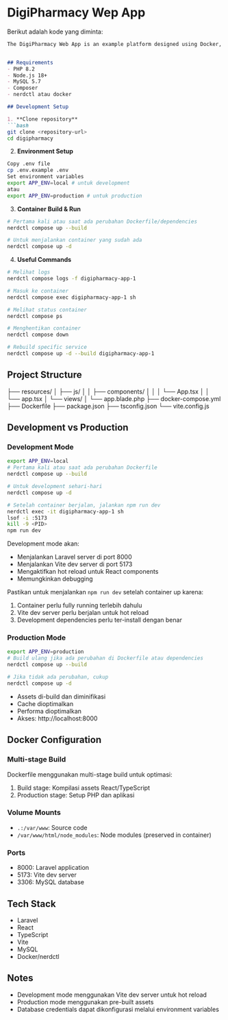 # DigiPharmacy Wep App
Berikut adalah kode yang diminta:

```markdown
The DigiPharmacy Web App is an example platform designed using Docker, Laravel, React, and TypeScript. It should be able to enable users to browse a wide range of medications, place orders, and manage prescriptions with ease. The application integrates secure payment gateways, real-time inventory management, and user-friendly interfaces to enhance the overall customer experience.


## Requirements
- PHP 8.2
- Node.js 18+
- MySQL 5.7
- Composer
- nerdctl atau docker

## Development Setup

1. **Clone repository**
```bash
git clone <repository-url>
cd digipharmacy
```

2. **Environment Setup**
```bash
Copy .env file
cp .env.example .env
Set environment variables
export APP_ENV=local # untuk development
atau
export APP_ENV=production # untuk production
```

3. **Container Build & Run**
```bash
# Pertama kali atau saat ada perubahan Dockerfile/dependencies
nerdctl compose up --build

# Untuk menjalankan container yang sudah ada
nerdctl compose up -d
```


4. **Useful Commands**
```bash
# Melihat logs
nerdctl compose logs -f digipharmacy-app-1

# Masuk ke container
nerdctl compose exec digipharmacy-app-1 sh

# Melihat status container
nerdctl compose ps

# Menghentikan container
nerdctl compose down

# Rebuild specific service
nerdctl compose up -d --build digipharmacy-app-1
```


## Project Structure

├── resources/
│ ├── js/
│ │ ├── components/
│ │ │ └── App.tsx
│ │ └── app.tsx
│ └── views/
│ └── app.blade.php
├── docker-compose.yml
├── Dockerfile
├── package.json
├── tsconfig.json
└── vite.config.js


## Development vs Production

### Development Mode
```bash
export APP_ENV=local
# Pertama kali atau saat ada perubahan Dockerfile
nerdctl compose up --build

# Untuk development sehari-hari
nerdctl compose up -d

# Setelah container berjalan, jalankan npm run dev
nerdctl exec -it digipharmacy-app-1 sh
lsof -i :5173
kill -9 <PID>
npm run dev
```

Development mode akan:
- Menjalankan Laravel server di port 8000
- Menjalankan Vite dev server di port 5173
- Mengaktifkan hot reload untuk React components
- Memungkinkan debugging

Pastikan untuk menjalankan `npm run dev` setelah container up karena:
1. Container perlu fully running terlebih dahulu
2. Vite dev server perlu berjalan untuk hot reload
3. Development dependencies perlu ter-install dengan benar

### Production Mode
```bash
export APP_ENV=production
# Build ulang jika ada perubahan di Dockerfile atau dependencies
nerdctl compose up --build

# Jika tidak ada perubahan, cukup
nerdctl compose up -d
```

- Assets di-build dan diminifikasi
- Cache dioptimalkan
- Performa dioptimalkan
- Akses: http://localhost:8000

## Docker Configuration

### Multi-stage Build
Dockerfile menggunakan multi-stage build untuk optimasi:
1. Build stage: Kompilasi assets React/TypeScript
2. Production stage: Setup PHP dan aplikasi

### Volume Mounts
- `.:/var/www`: Source code
- `/var/www/html/node_modules`: Node modules (preserved in container)

### Ports
- 8000: Laravel application
- 5173: Vite dev server
- 3306: MySQL database

## Tech Stack
- Laravel
- React
- TypeScript
- Vite
- MySQL
- Docker/nerdctl

## Notes
- Development mode menggunakan Vite dev server untuk hot reload
- Production mode menggunakan pre-built assets
- Database credentials dapat dikonfigurasi melalui environment variables

